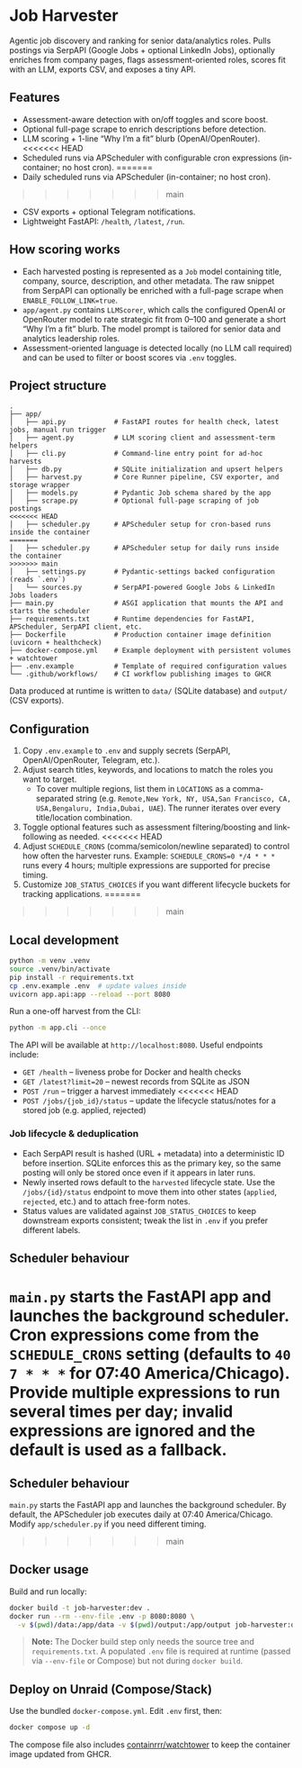 # Job Harvester

Agentic job discovery and ranking for senior data/analytics roles. Pulls postings via SerpAPI (Google Jobs + optional LinkedIn Jobs), optionally enriches from company pages, flags assessment-oriented roles, scores fit with an LLM, exports CSV, and exposes a tiny API.

## Features
- Assessment-aware detection with on/off toggles and score boost.
- Optional full-page scrape to enrich descriptions before detection.
- LLM scoring + 1-line “Why I’m a fit” blurb (OpenAI/OpenRouter).
<<<<<<< HEAD
- Scheduled runs via APScheduler with configurable cron expressions (in-container; no host cron).
=======
- Daily scheduled runs via APScheduler (in-container; no host cron).
>>>>>>> main
- CSV exports + optional Telegram notifications.
- Lightweight FastAPI: `/health`, `/latest`, `/run`.

## How scoring works

- Each harvested posting is represented as a `Job` model containing title, company, source, description, and other metadata. The raw snippet from SerpAPI can optionally be enriched with a full-page scrape when `ENABLE_FOLLOW_LINK=true`.
- `app/agent.py` contains `LLMScorer`, which calls the configured OpenAI or OpenRouter model to rate strategic fit from 0–100 and generate a short “Why I’m a fit” blurb. The model prompt is tailored for senior data and analytics leadership roles.
- Assessment-oriented language is detected locally (no LLM call required) and can be used to filter or boost scores via `.env` toggles.

## Project structure

```text
.
├── app/
│   ├── api.py            # FastAPI routes for health check, latest jobs, manual run trigger
│   ├── agent.py          # LLM scoring client and assessment-term helpers
│   ├── cli.py            # Command-line entry point for ad-hoc harvests
│   ├── db.py             # SQLite initialization and upsert helpers
│   ├── harvest.py        # Core Runner pipeline, CSV exporter, and storage wrapper
│   ├── models.py         # Pydantic Job schema shared by the app
│   ├── scrape.py         # Optional full-page scraping of job postings
<<<<<<< HEAD
│   ├── scheduler.py      # APScheduler setup for cron-based runs inside the container
=======
│   ├── scheduler.py      # APScheduler setup for daily runs inside the container
>>>>>>> main
│   ├── settings.py       # Pydantic-settings backed configuration (reads `.env`)
│   └── sources.py        # SerpAPI-powered Google Jobs & LinkedIn Jobs loaders
├── main.py               # ASGI application that mounts the API and starts the scheduler
├── requirements.txt      # Runtime dependencies for FastAPI, APScheduler, SerpAPI client, etc.
├── Dockerfile            # Production container image definition (uvicorn + healthcheck)
├── docker-compose.yml    # Example deployment with persistent volumes + watchtower
├── .env.example          # Template of required configuration values
└── .github/workflows/    # CI workflow publishing images to GHCR
```

Data produced at runtime is written to `data/` (SQLite database) and `output/` (CSV exports).

## Configuration

1. Copy `.env.example` to `.env` and supply secrets (SerpAPI, OpenAI/OpenRouter, Telegram, etc.).
2. Adjust search titles, keywords, and locations to match the roles you want to target.
   - To cover multiple regions, list them in `LOCATIONS` as a comma-separated string (e.g. `Remote,New York, NY, USA,San Francisco, CA, USA,Bengaluru, India,Dubai, UAE`). The runner iterates over every title/location combination.
3. Toggle optional features such as assessment filtering/boosting and link-following as needed.
<<<<<<< HEAD
4. Adjust `SCHEDULE_CRONS` (comma/semicolon/newline separated) to control how often the harvester runs. Example: `SCHEDULE_CRONS=0 */4 * * *` runs every 4 hours; multiple expressions are supported for precise timing.
5. Customize `JOB_STATUS_CHOICES` if you want different lifecycle buckets for tracking applications.
=======
>>>>>>> main

## Local development

```bash
python -m venv .venv
source .venv/bin/activate
pip install -r requirements.txt
cp .env.example .env  # update values inside
uvicorn app.api:app --reload --port 8080
```

Run a one-off harvest from the CLI:

```bash
python -m app.cli --once
```

The API will be available at `http://localhost:8080`.  Useful endpoints include:

- `GET /health` – liveness probe for Docker and health checks
- `GET /latest?limit=20` – newest records from SQLite as JSON
- `POST /run` – trigger a harvest immediately
<<<<<<< HEAD
- `POST /jobs/{job_id}/status` – update the lifecycle status/notes for a stored job (e.g. applied, rejected)

### Job lifecycle & deduplication

- Each SerpAPI result is hashed (URL + metadata) into a deterministic ID before insertion. SQLite enforces this as the primary key, so the same posting will only be stored once even if it appears in later runs.
- Newly inserted rows default to the `harvested` lifecycle state. Use the `/jobs/{id}/status` endpoint to move them into other states (`applied`, `rejected`, etc.) and to attach free-form notes.
- Status values are validated against `JOB_STATUS_CHOICES` to keep downstream exports consistent; tweak the list in `.env` if you prefer different labels.

## Scheduler behaviour

`main.py` starts the FastAPI app and launches the background scheduler. Cron expressions come from the `SCHEDULE_CRONS`
setting (defaults to `40 7 * * *` for 07:40 America/Chicago). Provide multiple expressions to run several times per day;
invalid expressions are ignored and the default is used as a fallback.
=======

## Scheduler behaviour

`main.py` starts the FastAPI app and launches the background scheduler. By default, the
APScheduler job executes daily at 07:40 America/Chicago. Modify `app/scheduler.py`
if you need different timing.
>>>>>>> main

## Docker usage

Build and run locally:

```bash
docker build -t job-harvester:dev .
docker run --rm --env-file .env -p 8080:8080 \
  -v $(pwd)/data:/app/data -v $(pwd)/output:/app/output job-harvester:dev
```

> **Note:** The Docker build step only needs the source tree and `requirements.txt`. A populated `.env` file is required at runtime (passed via `--env-file` or Compose) but not during `docker build`.

## Deploy on Unraid (Compose/Stack)

Use the bundled `docker-compose.yml`. Edit `.env` first, then:

```bash
docker compose up -d
```

The compose file also includes [containrrr/watchtower](https://containrrr.dev/watchtower/) to keep
the container image updated from GHCR.
